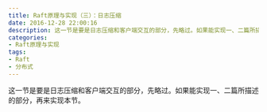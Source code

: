 ```yaml
---
title: Raft原理与实现（三）：日志压缩
date: 2016-12-28 22:00:16
description: 这一节是要是日志压缩和客户端交互的部分，先略过。如果能实现一、二篇所描述的部分，再来实现本节。
categories:
- Raft原理与实现
tags:
- Raft 
- 分布式
---
```

这一节是要是日志压缩和客户端交互的部分，先略过。如果能实现一、二篇所描述的部分，再来实现本节。